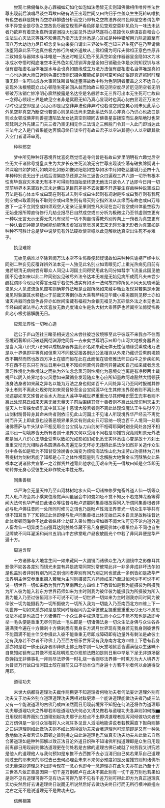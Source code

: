<!-- { "loadSidebar": true } -->
　　尝观七佛偈每以身心罪福如幻如化如泡如沬悉皆无实则知佛佛相传唯传空法世尊出现前后演唱尽谈空耳故曰破有法王出现世间又曰终归于空盖众生生死轮转唯执有也空者非是拨有而空亦非排遣分析而空乃即有之空故法界观曰色即是空者谓色举体不异空全是尽色之空故色尽而空现菩萨看色即是见空观空莫非见色为一味法未达者乃欲弃有着空永嘉所谓避溺投火也妄见外法纵然遂将心意捺伏以佛语妄自和会心生法生心灭法灭等殊不知佛意乃指万法无体悉是心耳如是种种错解用力除遣直至有顶八万大劫功力尽日细念复生向来妄自谓出三界破生死岂知三界生死俨在乃至谤佛法堕阿鼻此系不达真空极力修行终成外道故从上佛祖痛为呵斥夫佛祖正意色空原非二致如金与器如水与冰唯是一法迷时唯见幻色不见真空如金作器器显金隐如水为冰冰成水夺悟时彻底唯空本无外色如见钗钏浑身是金如日销融全体是水则知钗钏与冰但有虚相虚名当体唯是水与金也真如随缘成立万法万法但有虚相虚名当体唯是真如一心也达磨大师曰迷则色摄识悟则识摄色若能如是则可空可色即俗即真遮照同时理事无碍一生可以成办大事若昧斯旨触途壅滞故教中称为色阴阴者覆盖之义不达自心妄现外法根境既立此心顿隐生死轮回从兹而始故曰照见阴空度尽苦厄见阴空者无明顿破万法销亡妙净明心廓然披露是名达空是名般若本无三界可出本无生死可亡故曰一念得心顿超三界是故见空者非是冥寂无知乃真心显现时也真心何由显现正万法空尽时也见空即是见心见心即是见空非异法也非异时也若谓空则空矣心则未见此系心外见空非真空乃断空也若谓心则见矣法尚未空此系法外见心非真心乃识心也故曰是则龙女顿成佛非则善星遭陷坠龙女达真空则顿同古佛善星妄拨空而生身陷地狱也常观梵刹之外先建三门夫三者乃空无相无作三法谓之三解脱门令其一入此门即当达此三法今之入是门者果能达否慎毋终日谈空行有故曰君子以空进其德小人以空肆其欲入空门者请谛审焉。

　　种种邪空

　　梦中所见种种好恶境界忧喜宛然觉悟追寻何曾是有故曰梦里明明有六趣觉后空空无大千诸佛号觉皇众生为大梦长夜生死流浪无穷世尊出现谈空荡有破执除疑说十种深喻曰如梦如幻如响如化如影如像如阳焰如空华如水中月如乾达婆城乃至四十九年种种别说无出于此临后涅槃应尽还源之际三返告众曰遍观三界六道一切所有根本性离毕竟寂灭本来无有本不可得则知自始至终更无他法只欲令人了达即今日用一切现前境界本来空寂也其未达佛旨见目前差排不去拨置不开遂妄生穿凿种种说空或曰万法是有心体本空或曰现在则有过去则空或曰生起则有凋谢是空或曰我存则有我死则空或曰取着则有不取则空或曰缘生则有缘灭则空指外法从众缘而有故也或曰万缘放下一尘不立则空或曰须观空入定亲证圣果则空凡夫现在岂可言空或曰体虽空寂为无始业报所障直待修行几劫业报尽日自然成空或曰分析为极微尘乃至邻虚则空更有一种以无言无示无得无失凡有现前一切不拘自谓得教外别传向上一窍者为真空更有一种认着识神能见能闻能动能转虚虚寂寂觉觉灵灵去来无碍无相无形者为真空如是种种不可胜计总是梦中说梦见有外法硬欲使空噫以此见解欲达真空出生死不亦难乎。

　　执见难除

　　无始见病难以卒除若闻万法本空不生怖畏便起疑谤故如来种种告谕楞严经中以同别二种妄见反覆详辨外法本无一人独见此名别业如青眼见灯上重光热病见目前有鬼若眼清无病何尝有耶众人同见山河国土同得受用此名同分如彗孛飞流虽此国见他国不见也如来以此二种同别妄见破尽外法令达本无唯是无始见病所成而凡夫未尝少醒犹谓即今现见何得言无嗟乎若使外法实有如水一法何故四种所见不同天见琉璃饿鬼见火人见波流鱼见窟宅则确非外法唯是业报所感如来藏中循业发现耳若果是水饿鬼见时孰辍其水移猛火于前哉天等倒尔故大乘菩萨纯见华藏小乘劣器则见秽土亦如诸天共器同食饭色各异亦如世间宝藏有福视为金银无福见为瓦砾信外法之本无也法华经曰闻诸法空心大欢喜放无数光度诸众生是名大树大乘菩萨也若闻空法惊疑怖畏此必小根劣器解脱无日。

　　应观法界性一切唯心造

　　远公于庐山莲社三睹圣相夫远公未尝往彼岂彼境移至此乎彼既不来我亦不往而圣境昭著即此可破疑网彻渊源绝同异一去来矣世尊明示曰即今山河大地根身器界全是当人第八识夫八识何以成根身器界盖此识名如来藏无体无性但随缘受熏成诸万法是以十界俱即平等真如但熏习不同致受报各别远公圣相岂从外来乃藏识受熏前境顿改不期然而然也故西方净土在彼而恒在此在此而恒在彼修雅法师曰白牛之步疾如风不在西不在东只在浮生日用中日用不知抑何苦何异聋何异瞽故知自己如来藏者念念熏习性境化为胜境昧之而执为外法念念熏习则性境化为恶境矣岂离是有净秽两土哉楞严以阴入处界地水火风悉如来藏循业发现随众生心应所知量故阿难豁然大悟顿获法身法身者如来藏之异名以能为万法之身也假如百千人同处异习乃至同时报谢其修净土者则不离此处现弥陀如来观音势至金台宝纲莲华化生其修法界观者则不离此处现遮那如来文殊普贤香水大海坐大莲华华藏世界重重无尽其修唯识愿生兜率者则不离此处现慈氏如来天亲无著无量天子前后围绕其修十善者则不离此处现忉利天主无量天人七宝婇女娱乐其中其五逆十恶谤大般若者则不离此处现焰魔法王牛头狱卒刀山剑树粉骨碎身其命未终者则依旧见此山河国土不见诸人所现境界华严经云不离觉树而升天上即此意也设善恶境界果系实有则此处只可容纳一境岂百千人境同一处耶诸佛菩萨与牛头狱卒不相见耶金台宝纲与刀山剑树不相碍耶同时别业同处各报不相混耶设一切境界皆无所有者则十法界又何以受用不同若是耶推穷究竟则知原无外法都是当人八识心王随业受熏以致如光如影如幻如化悉无实体悉由心变是故十方刹土重重交彻光光相映各各圆满各各周遍无杂无坏亦无违碍此系法尔如然非关造作众生分中各各如是秪为不知甘受涂炭香水海变为烦恼海法性山化为尘劳山功德林为刀林菩提树为剑树若能了知都是心王之体性境现量则应念解脱大地黄金长河酥酪矣此系根本之说诸佛共宣第一之诠群贤共述背此他求徒历艰辛终无一得故曰知是空华即无轮转亦无身心受彼生死非作故无本性无故。

　　同集善根

　　华严海会无量天神乃至山河林树地水火风一切诸神修罗鬼畜外道人仙一切等众共入毗卢海会其小乘果位缘觉声闻虽居会中如聋如哑不觉不知反不若鬼神龙畜等得闻大法何也华严经曰此诸众等往昔与毗卢遮那同集善根故得同入所谓同集善根者非必与毗卢佛往昔同一处所同时修习之谓也乃是毗卢性海法界普光一切众生平等共有但不知耳当下了知顿证此体即便与毗卢同集善根此体无始已来本自具足故称往昔达此体者顿同海会不达此者纵经尘劫证入果位而似哑如聋不闻大法可见不论内道外道人畜龙仙一切异类当自强耳达则触处华藏不易凡身便同佛体小乘果位非不同也自生见障故不同耳灌溪和尚曰五阴山中古佛堂毗卢昼夜放圆光个中若了非同异便是华严遍十方。

　　周遍含容

　　十方诸佛与大地含生同一如来藏同一大圆镜而诸佛众生乃大圆镜中之影像耳其影像不妨各各差别而镜光未尝有异是故常同常别常彼常此非一非多非成非坏法尔如是也盖别者非别有别乃同之别也同者非别有同乃别之同也彼此一多例皆如是故华严法界明主伴交参重重摄入若我为主时则摄彼东方药师如来乃至过恒河沙不可说不可说一切世界一切如来悉为我伴乃至南西北方四维上下悉皆如是我为能摄彼为所摄我为所人彼为能入若东方世界药师如来为主时则我为彼伴彼为能摄我为所摄彼为所入我为能入乃至过彼恒河沙不可说不可说一切世界一切如来为主时则我亦同时同为彼伴彼一切为能摄我为一切所摄彼为一切所入我为一切能入乃至南西北方四维上下一切世界一切如来悉亦如是是故同时缘起同为主伴彼彼互摄重重重重无尽无尽不属思议法本如是也故曰十方诸佛在一小众生身中成道度生而小众生不觉不知也是故即今举一毛头便是重重无尽何则此一毛头即是一切诸佛法身一切众生法身佛与众生各各遍满我今遍在十方佛刹十方佛刹悉有我身东方满月世界现有我身若无我身则彼世界不能圆满不能主伴交参摄此入彼不能重重无尽即成障碍即有边量外有剩法是故彼土定有我身若不尔者不称佛土乃至西方极乐世界现有我身南方北方四维上下悉有我身悉亦如是若一佛无我身者即非佛土佛土既尔则一切天堂地狱悉皆遍满但众生迷昧不自觉知如镜有尘其像不现垢除明现忽尔现前法既如是则日用中举足下足无非道场罄欬弹指无非佛事礼一拜则尽法界佛一时礼烧一香则尽法界佛一时熏方为大人境界方为普贤万行故曰恒河国土皎在目前又曰不动本位而身遍十方若不尔者何以会通得受用耶。

　　道理功夫

　　末世大病都将道理功夫截作两橛更不知道理者何物功夫者何法妄计道理外别有功夫又于功夫外别立道理道理功夫两相对敌更添一个能讲道理能做功夫者乃成三法又有一个能说道理的古佛乃成四法然而日用现前境界不知配在何法还将作为道理耶功夫耶道理功夫之外耶若即是道理功夫何必又讲又做若与道理功夫各异则如何拨▆日用现前境界而别立道理别起功夫耶于此检点不出即讲道理者瓶泻河倾做功夫者壁立万仞俱是一盲引众盲相将入火坑耳多见世人滔滔地能讲说者若教渠直下担荷则拂之曰讲道理则如此做功夫则不如此须得做功夫来合著道理岂可现前即是又有一种急急地做功夫者若证以圆顿之旨则拂之曰此讲道理也吾做真实功夫功夫从此做去自然合著道理如是种种邪解以致正法日沦外道日炽殊不知诸佛所指道理即是众生日用现前离郤日用现前则佛法道理更在何处若是古佛的道理古佛已成就了何劳我又讲究若是他人的道理他人与我何预如是东推不去西推不去必当消归自己矣若果系自己道理则过去的耶未来的耶过去已去何必理会未来不来何必预度如是反覆推穷则知诸佛所说无量深妙道理总不出即今现在一念心也即今一念道理亦在此功夫亦在此乃至十方三世圣凡依正善恶因果一切千差万别都卢在此决不离此别有一切千差万别也若果如是则不见有道理可得不见有功夫可得乃至不见有千差万别可得此即方为真正道理真实功夫然后好去讲道理终日说而无所说然后好去做功夫终日行而无所行横冲直撞左之右之无不是说道理无不是做功夫也。

　　信解相兼


